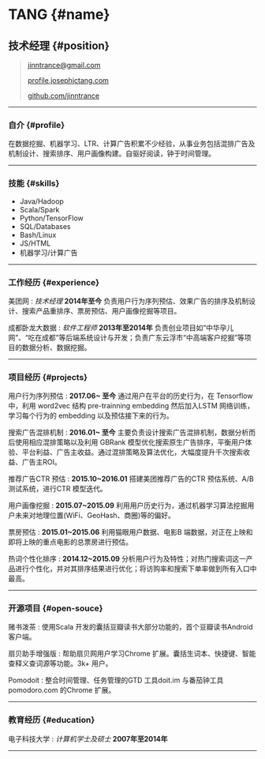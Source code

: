 # TANG {#name}

## 技术经理 {#position}

> [jinntrance@gmail.com](emailto:jinntrance@gmail.com)
>
> [profile.josephjctang.com](http://profile.josephjctang.com)
>
> [github.com/jinntrance](http://github.com/jinntrance)

-------

### 自介 {#profile}

在数据挖掘、机器学习、LTR、计算广告积累不少经验，从事业务包括混排广告及机制设计、搜索排序、用户画像构建。自驱好阅读，钟于时间管理。

-------

### 技能 {#skills}

* Java/Hadoop
* Scala/Spark
* Python/TensorFlow
* SQL/Databases
* Bash/Linux
* JS/HTML
* 机器学习/计算广告

------

### 工作经历 {#experience}

美团网
: *技术经理*
  __2014年至今__
  负责用户行为序列预估、效果广告的排序及机制设计、搜索产品重排序、票房预估、用户画像挖掘等项目。

成都卧龙大数据
: *软件工程师*
  __2013年至2014年__
  负责创业项目如“中华孕儿网”、“吃在成都”等后端系统设计与开发；负责广东云浮市“中高端客户挖掘”等项目的数据分析、数据挖掘。

------

### 项目经历 {#projects}

用户行为序列预估
: __2017.06~   至今__
  通过用户在平台的历史行为，在 Tensorflow 中，利用 word2vec 结构 pre-trainning embedding 然后加入LSTM 网络训练，学习每个行为的 embedding 以及预估接下来的行为。

搜索广告混排机制
: __2016.01~   至今__
  主要负责设计搜索广告混排机制，数据分析而后使用相应混排策略以及利用 GBRank 模型优化搜索原生广告排序，平衡用户体验、平台利益、广告主收益。通过混排策略及算法优化，大幅度提升千次搜索收益、广告主ROI。

推荐广告CTR 预估
: __2015.10~2016.01__
  搭建美团推荐广告的CTR 预估系统、A/B 测试系统，进行CTR 模型迭代。

用户画像挖掘
: __2015.07~2015.09__
  利用用户历史行为，通过机器学习算法挖掘用户未来对地理位置(WiFi、GeoHash、商圈)等的偏好。

票房预估
: __2015.01~2015.06__
  利用猫眼用户数据、电影B 端数据，对正在上映和即将上映的重点电影的总票房进行预估。

热词个性化排序
: __2014.12~2015.09__
  分析用户行为及特性；对热门搜索词这一产品进行个性化，并对其排序结果进行优化；将访购率和搜索下单率做到所有入口中最高。

------

### 开源项目 {#open-souce}

赌书泼茶
:
  使用Scala 开发的囊括豆瓣读书大部分功能的，首个豆瓣读书Android 客户端。

扇贝助手增强版
:
  帮助扇贝网用户学习Chrome 扩展。囊括生词本、快捷键、智能查释义查词源等功能。3k+ 用户。

Pomodoit
:
  整合时间管理、任务管理的GTD 工具doit.im 与番茄钟工具pomodoro.com 的Chrome 扩展。

------

### 教育经历 {#education}

电子科技大学
: *计算机学士及硕士*
  __2007年至2014年__   

------

